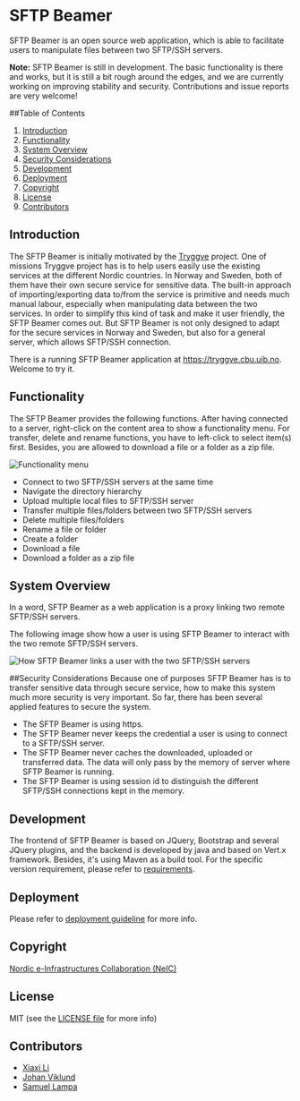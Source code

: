 # SFTP Beamer

SFTP Beamer is an open source web application, which is able to facilitate users
to manipulate files between two SFTP/SSH servers.

**Note:** SFTP Beamer is still in development. The basic functionality is there
and works, but it is still a bit rough around the edges, and we are currently
working on improving stability and security. Contributions and issue reports
are very welcome!

##Table of Contents
1. [Introduction](#introduction)
1. [Functionality](#functionality)
1. [System Overview](#overview)
1. [Security Considerations](#security)
1. [Development](#development)
1. [Deployment](#deployment)
1. [Copyright](#copyright)
1. [License](#license)
1. [Contributors](#contributors)

## Introduction <a name="introduction"></a>
The SFTP Beamer is initially motivated by the [Tryggve](https://wiki.neic.no/wiki/Tryggve) project. One of missions Tryggve project has is to help users easily use the existing services at the different Nordic countries. In Norway and Sweden, both of them have their own secure service for sensitive data. The built-in approach of importing/exporting data to/from the service is primitive and needs much manual labour, especially when manipulating data between the two services. In order to simplify this kind of task and make it user friendly, the SFTP Beamer comes out. But SFTP Beamer is not only designed to adapt for the secure services in Norway and Sweden, but also for a general server, which allows SFTP/SSH connection.

There is a running SFTP Beamer application at https://tryggve.cbu.uib.no. Welcome to try it.

## Functionality <a name="functionality"></a>

The SFTP Beamer provides the following functions. After having connected to a server, right-click on the content area to show a functionality menu. For transfer, delete and rename functions, you have to left-click to select item(s) first. Besides, you are allowed to download a file or a folder as a zip file.

![Functionality menu](http://i.imgur.com/nhbVjSq.png)

- Connect to two SFTP/SSH servers at the same time
- Navigate the directory hierarchy
- Upload multiple local files to SFTP/SSH server
- Transfer multiple files/folders between two SFTP/SSH servers
- Delete multiple files/folders 
- Rename a file or folder
- Create a folder
- Download a file
- Download a folder as a zip file

## System Overview <a name="overview"></a>

In a word, SFTP Beamer as a web application is a proxy linking two remote SFTP/SSH servers.

The following image show how a user is using SFTP Beamer to interact with the two remote SFTP/SSH servers.

![How SFTP Beamer links a user with the two SFTP/SSH servers](http://i.imgur.com/EXBqhpZ.png)

##Security Considerations <a name="security"></a>
Because one of purposes SFTP Beamer has is to transfer sensitive data through secure service, how to make this system much more security is very important. So far, there has been several applied features to secure the system.

- The SFTP Beamer is using https.
- The SFTP Beamer never keeps the credential a user is using to connect to a SFTP/SSH server.
- The SFTP Beamer never caches the downloaded, uploaded or transferred data. The data will only pass by the memory of server where SFTP Beamer is running. 
- The SFTP Beamer is using session id to distinguish the different SFTP/SSH connections kept in the memory.

## Development <a name="development"></a>

The frontend of SFTP Beamer is based on JQuery, Bootstrap and several JQuery plugins, and the backend is developed by java and based on Vert.x framework. Besides, it's using Maven as a build tool. For the specific version requirement, please refer to [requirements](https://github.com/neicnordic/sftpbeamer/blob/master/requirements.txt).

## Deployment <a name="deployment"></a>

Please refer to [deployment guideline](https://github.com/neicnordic/sftpbeamer/blob/master/DEPLOYMENT.md) for more info.

## Copyright <a name="copyright"></a>

[Nordic e-Infrastructures Collaboration (NeIC)](http://neic.nordforsk.org)

## License <a name="license"></a>

MIT (see the [LICENSE file](https://github.com/neicnordic/sftpbeamer/blob/master/LICENSE) for more info)

## Contributors <a name="contributors"></a>

- [Xiaxi Li](http://github.com/xiaxi-li)
- [Johan Viklund](http://github.com/viklund)
- [Samuel Lampa](http://github.com/samuell)
